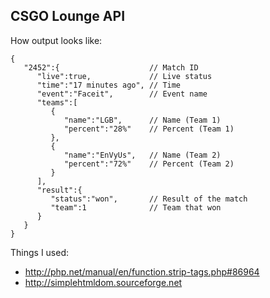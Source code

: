 CSGO Lounge API
---

How output looks like:

```
{ 
   "2452":{                    // Match ID
      "live":true,             // Live status
      "time":"17 minutes ago", // Time
      "event":"Faceit",        // Event name
      "teams":[  
         {  
            "name":"LGB",      // Name (Team 1)
            "percent":"28%"    // Percent (Team 1)
         },
         {  
            "name":"EnVyUs",   // Name (Team 2)
            "percent":"72%"    // Percent (Team 2)
         }
      ],
      "result":{  
         "status":"won",       // Result of the match
         "team":1              // Team that won
      }
   }
}
```

Things I used:

* http://php.net/manual/en/function.strip-tags.php#86964
* http://simplehtmldom.sourceforge.net
